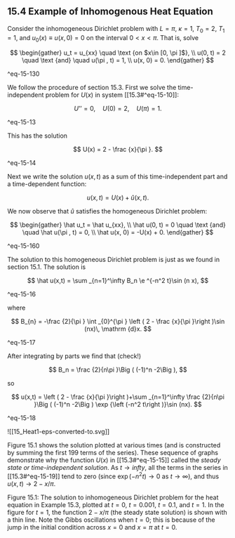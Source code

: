 ## 15.4 Example of Inhomogenous Heat Equation

Consider the inhomogeneous Dirichlet problem with $L=\pi$, $\kappa =1$, $T_0=2$, $T_1=1$, and $u_0(x)\equiv u(x,0) = 0$ on the interval $0<x<\pi$. That is, solve


$$ \begin{gather} u_t = u_{xx} \quad \text {on $x\in [0, \pi ]$}, \\ u(0, t) = 2 \quad \text {and} \quad u(\pi , t) = 1, \\ u(x, 0) = 0. \end{gather} $$

^eq-15-130


We follow the procedure of section 15.3. First we solve the time-independent problem for $U(x)$ in system [[15.3#^eq-15-10]]:


$$ U’’ = 0, \quad U(0) = 2, \quad U(\pi ) = 1. $$

^eq-15-13


This has the solution


$$  U(x) = 2 - \frac {x}{\pi }. $$

^eq-15-14


Next we write the solution $u(x,t)$ as a sum of this time-independent part and a time-dependent function:

$$ u(x,t) = U(x) + \hat u(x,t). $$

We now observe that $\hat u$ satisfies the homogeneous Dirichlet problem:


$$ \begin{gather} \hat u_t = \hat u_{xx}, \\ \hat u(0, t) = 0 \quad \text {and} \quad \hat u(\pi , t) = 0, \\ \hat u(x, 0) = -U(x) + 0. \end{gather} $$

^eq-15-160

The solution to this homogeneous Dirichlet problem is just as we found in section 15.1. The solution is


$$ \hat u(x,t) = \sum _{n=1}^\infty B_n \e ^{-n^2 t}\sin (n x), $$

^eq-15-16

where


$$
B_{n} = -\frac {2}{\pi } \int _{0}^{\pi } \left ( 2 - \frac {x}{\pi }\right )\sin (nx)\, \mathrm {d}x.
$$

^eq-15-17


After integrating by parts we find that (check!)

$$ B_n = \frac {2}{n\pi }\Big ( (-1)^n -2\Big ), $$

so


$$ 
u(x,t) = \left ( 2 - \frac {x}{\pi }\right )+\sum _{n=1}^\infty \frac {2}{n\pi }\Big ( (-1)^n -2\Big ) \exp {\left (-n^2 t\right )}\sin (nx).
$$

^eq-15-18

![[15_Heat1-eps-converted-to.svg]]

Figure 15.1 shows the solution plotted at various times (and is constructed by summing the first 199 terms of the series). These sequence of graphs demonstrate why the function $U(x)$ in [[15.3#^eq-15-15]] called the _steady state or time-independent solution_. As $t\rightarrow infty$, all the terms in the series in [[15.3#^eq-15-19]] tend to zero (since $\exp (- n^2 t)\rightarrow 0$ as $t\rightarrow \infty$), and thus $u(x,t) \rightarrow 2-x/\pi$.

Figure 15.1: The solution to inhomogeneous Dirichlet problem for the heat equation in Example 15.3, plotted at $t=0$, $t= 0.001$, $t=0.1$, and $t=1$. In the figure for $t=1$, the function $2-x/\pi$ (the steady state solution) is shown with a thin line. Note the Gibbs oscillations when $t=0$; this is because of the jump in the initial condition across $x=0$ and $x=\pi$ at $t=0$.